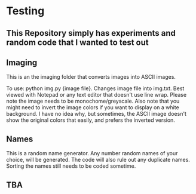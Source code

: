 # Testing

## This Repository simply has experiments and random code that I wanted to test out

## Imaging

This is an the imaging folder that converts images into ASCII images.

To use: python img.py {image file}. Changes image file into img.txt. Best viewed with Notepad or any text editor that doesn't use line wrap. Please note the image needs to be monochome/greyscale. Also note that you might need to invert the image colors if you want to display on a white background. I have no idea why, but sometimes, the ASCII image doesn't show the original colors that easily, and prefers the inverted version.

## Names

This is a random name generator. Any number random names of your choice, will be generated. The code will also rule out any duplicate names. Sorting the names still needs to be coded sometime.

## TBA
